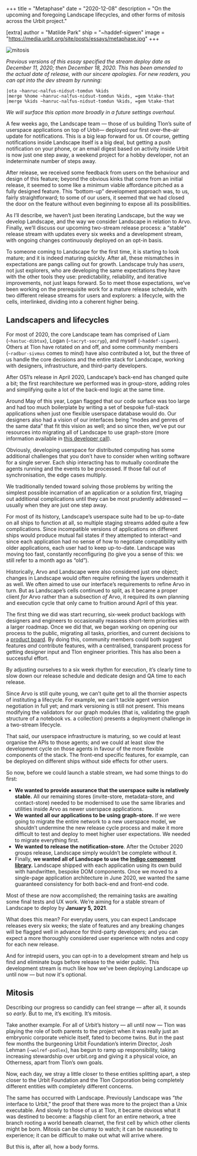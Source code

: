 +++
title = "Metaphase"
date = "2020-12-08"
description = "On the upcoming and foregoing Landscape lifecycles, and other forms of mitosis across the Urbit project."

[extra]
author = "Matilde Park"
ship = "~haddef-sigwen"
image = "https://media.urbit.org/site/posts/essays/metaphase.jpg"
+++

![mitosis](https://media.urbit.org/site/posts/essays/metaphase.jpg)

_Previous versions of this essay specified the stream deploy date as December 11, 2020; then December 18, 2020. This has been amended to the actual date of release, with our sincere apologies. For new readers, you can opt into the dev stream by running:_

```
|ota ~hanruc-nalfus-nidsut-tomdun %kids
|merge %home ~hanruc-nalfus-nidsut-tomdun %kids, =gem %take-that
|merge %kids ~hanruc-nalfus-nidsut-tomdun %kids, =gem %take-that
```

_We will surface this option more broadly in a future settings overhaul._

A few weeks ago, the Landscape team — those of us building Tlon’s suite of userspace applications on top of Urbit— deployed our first over-the-air update for notifications. This is a big leap forward for us. Of course, getting notifications inside Landscape itself is a big deal, but getting a push notification on your phone, or an email digest based on activity inside Urbit is now just one step away, a weekend project for a hobby developer, not an indeterminate number of steps away.

After release, we received some feedback from users on the behaviour and design of this feature; beyond the obvious kinks that come from an initial release, it seemed to some like a minimum viable affordance pitched as a fully designed feature. This “bottom-up” development approach was, to us, fairly straightforward; to some of our users, it seemed that we had closed the door on the feature without even beginning to expose all its possibilities.

As I’ll describe, we haven’t just been iterating Landscape, but the way we develop Landscape, and the way we consider Landscape in relation to Arvo. Finally, we’ll discuss our upcoming two-stream release process: a “stable” release stream with updates every six weeks and a development stream, with ongoing changes continuously deployed on an opt-in basis.

To someone coming to Landscape for the first time, it is starting to look mature; and it is indeed maturing quickly. After all, these mismatches in expectations are pangs calling out for growth. Landscape truly has _users_, not just explorers, who are developing the same expectations they have with the other tools they use: predictability, reliability, and iterative improvements, not just leaps forward. So to meet those expectations, we’ve been working on the prerequisite work for a mature release schedule, with two different release streams for users and explorers: a lifecycle, with the cells, interlinked, dividing into a coherent higher being.

## Landscapers and lifecycles

For most of 2020, the core Landscape team has comprised of Liam (`~hastuc-dibtux`), Logan (`~tacryt-socryp`), and myself (`~haddef-sigwen`). Others at Tlon have rotated on and off, and some community members (`~radbur-sivmus` comes to mind) have also contributed a lot, but the three of us handle the core decisions and the entire stack for Landscape, working with designers, infrastructure, and third-party developers.

After OS1’s release in April 2020, Landscape’s back-end has changed quite a bit; the first rearchitecture we performed was in group-store, adding roles and simplifying quite a lot of the back-end logic at the same time.

Around May of this year, Logan flagged that our code surface was too large and had too much boilerplate by writing a set of bespoke full-stack applications when just one flexible userspace database would do. Our designers also had a vision of our interfaces being “modes and genres of the same data” that fit this vision as well; and so since then, we’ve put our resources into migrating all of Landscape to use graph-store (more information available in [this developer call](https://www.youtube.com/watch?v=E4DFuAZQ32Y)).

Obviously, developing userspace for distributed computing has some additional challenges that you don’t have to consider when writing software for a single server. Each ship interacting has to mutually coordinate the agents running and the events to be processed. If those fall out of synchronisation, the edge cases multiply.

We traditionally tended toward solving those problems by writing the simplest possible incarnation of an application or a solution first, triaging out additional complications until they can be most prudently addressed — usually when they are just one step away.

For most of its history, Landscape’s userspace suite had to be up-to-date on all ships to function at all, so multiple staging streams added quite a few complications. Since incompatible versions of applications on different ships would produce mutual fail states if they attempted to interact –and since each application had no sense of how to negotiate compatibility with older applications, each user had to keep up-to-date. Landscape was moving too fast, constantly reconfiguring (to give you a sense of this: we still refer to a month ago as “old”).

Historically, Arvo and Landscape were also considered just one object; changes in Landscape would often require refining the layers underneath it as well. We often aimed to use our interface’s requirements to refine Arvo in turn. But as Landscape’s cells continued to split, as it became a proper client _for_ Arvo rather than a subsection _of_ Arvo, it required its own planning and execution cycle that only came to fruition around April of this year.

The first thing we did was start recurring, six-week product backlogs with designers and engineers to occasionally reassess short-term priorities with a larger roadmap. Once we did that, we began working on opening our process to the public, migrating all tasks, priorities, and current decisions to a [product board](https://github.com/urbit/landscape). By doing this, community members could both suggest features _and_ contribute features, with a centralised, transparent process for getting designer input and Tlon engineer priorities. This has also been a successful effort.

By adjusting ourselves to a six week rhythm for execution, it’s clearly time to slow down our release schedule and dedicate design and QA time to each release.

Since Arvo is still quite young, we can’t quite get to all the thornier aspects of instituting a lifecycle. For example, we can’t tackle agent version negotiation in full yet; and mark versioning is still not present. This means modifying the validators for our graph modules (that is, validating the graph structure of a notebook vs. a collection) presents a deployment challenge in a two-stream lifecycle.

That said, our userspace infrastructure is maturing, so we could at least organise the APIs to those agents; and we could at least slow the development cycle on those agents in favour of the more flexible components of the stack. The front-end specific features, for example, can be deployed on different ships without side effects for other users.

So now, before we could launch a stable stream, we had some things to do first:

- **We wanted to provide assurance that the userspace suite is relatively stable.** All our remaining stores (invite-store, metadata-store, and contact-store) needed to be modernised to use the same libraries and utilities inside Arvo as newer userspace applications.
- **We wanted all our applications to be using graph-store.** If we were going to migrate the entire network to a new userspace model, we shouldn’t undermine the new release cycle process and make it more difficult to test and deploy to meet higher user expectations. We needed to migrate everything first.
- **We wanted to release the notification-store**. After the October 2020 groups release, Landscape simply wouldn’t be complete without it.
- Finally, **we wanted all of Landscape to use the [Indigo component library](https://github.com/urbit/indigo-react).** Landscape shipped with each application using its own build with handwritten, bespoke DOM components. Once we moved to a single-page application architecture in June 2020, we wanted the same guaranteed consistency for both back-end and front-end code.

Most of these are now accomplished; the remaining tasks are awaiting some final tests and UX work. We’re aiming for a stable stream of Landscape to deploy by **January 5, 2021**.

What does this mean? For everyday users, you can expect Landscape releases every six weeks; the slate of features and any breaking changes will be flagged well in advance for third-party developers; and you can expect a more thoroughly considered user experience with notes and copy for each new release.

And for intrepid users, you can opt-in to a development stream and help us find and eliminate bugs before release to the wider public. This development stream is much like how we've been deploying Landscape up until now — but now it's optional.

## Mitosis

Describing our progress so candidly can feel strange — after all, it sounds so _early_. But to me, it’s exciting. It’s mitosis.

Take another example. For all of Urbit’s history — all until now — Tlon was playing the role of both parents to the project when it was really just an embryonic corporate vehicle itself, fated to become twins. But in the past few months the burgeoning Urbit Foundation’s interim Director, Josh Lehman (`~wolref-podlex`), has begun to ramp up responsibility, taking increasing stewardship over urbit.org and giving it a physical voice, an Otherness, apart from Tlon’s own goals.

Now, each day, we stray a little closer to these entities splitting apart, a step closer to the Urbit Foundation and the Tlon Corporation being completely different entities with completely different concerns.

The same has occurred with Landscape. Previously Landscape was “_the_ interface to Urbit,” the proof that there was more to the project than a Unix executable. And slowly to those of us at Tlon, it became obvious what it was destined to become: a flagship client for an entire network, a tree branch rooting a world beneath clearnet, the first cell by which other clients might be born. Mitosis can be clumsy to watch; it can be nauseating to experience; it can be difficult to make out what will arrive where.

But this is, after all, how a body forms.
